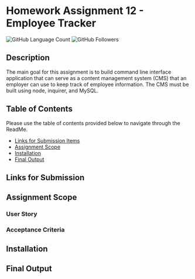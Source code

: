 # Homework Assignment 12 - Employee Tracker

![GitHub Language Count](https://img.shields.io/github/languages/count/KEDuran/Employee_Tracker?label=Languages%20Used&logo=GitHub)
![GitHub Followers](https://img.shields.io/github/followers/KEDuran?color=orange&label=Followers&logo=GitHub)

## Description

The main goal for this assignment is to build command line interface application that can serve as a content management system (CMS) that an employer can use to keep track of employee information. The CMS must be built using node, inquirer, and MySQL.

## Table of Contents

Please use the table of contents provided below to navigate through the ReadMe.

- [Links for Submission Items](#links-for-submission-items)
- [Assignment Scope](#assignment-scope)
- [Installation](#installation)
- [Final Output](#final-output)

## Links for Submission

## Assignment Scope

### User Story

### Acceptance Criteria

## Installation

## Final Output
